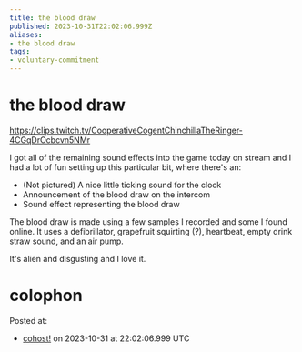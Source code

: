 ```yaml
---
title: the blood draw
published: 2023-10-31T22:02:06.999Z
aliases:
- the blood draw
tags:
- voluntary-commitment
---
```


# the blood draw

https://clips.twitch.tv/CooperativeCogentChinchillaTheRinger-4CGqDrOcbcvn5NMr

I got all of the remaining sound effects into the game today on stream and I had a lot of fun setting up this particular bit, where there's an:

- (Not pictured) A nice little ticking sound for the clock
- Announcement of the blood draw on the intercom
- Sound effect representing the blood draw

The blood draw is made using a few samples I recorded and some I found online. It uses a defibrillator, grapefruit squirting (?), heartbeat, empty drink straw sound, and an air pump.

It's alien and disgusting and I love it.

# colophon

Posted at:
- [cohost!](https://cohost.org/exodrifter/post/3367747-the-blood-draw) on 2023-10-31 at 22:02:06.999 UTC
